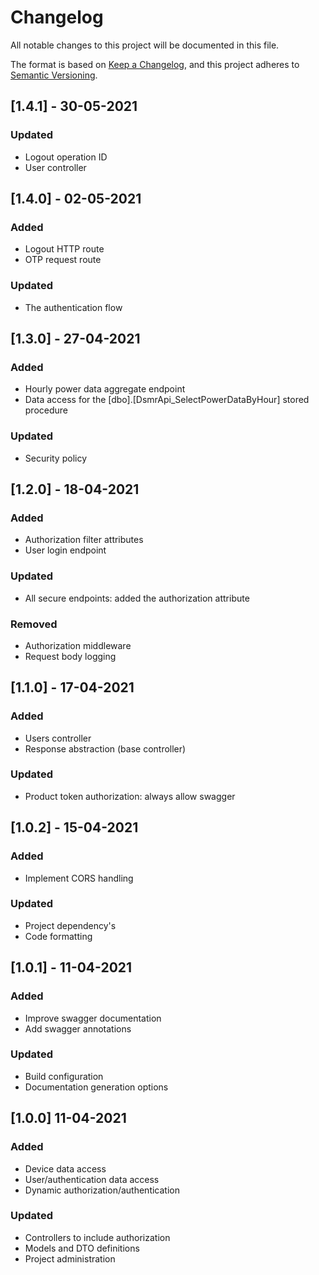 # Changelog
All notable changes to this project will be documented in this file.

The format is based on [Keep a Changelog](https://keepachangelog.com/en/1.0.0/),
and this project adheres to [Semantic Versioning](https://semver.org/spec/v2.0.0.html).

## [1.4.1] - 30-05-2021
### Updated
- Logout operation ID
- User controller

## [1.4.0] - 02-05-2021
### Added
- Logout HTTP route
- OTP request route

### Updated
- The authentication flow

## [1.3.0] - 27-04-2021
### Added
- Hourly power data aggregate endpoint
- Data access for the [dbo].[DsmrApi_SelectPowerDataByHour] stored procedure

### Updated
- Security policy

## [1.2.0] - 18-04-2021
### Added
- Authorization filter attributes
- User login endpoint

### Updated
- All secure endpoints: added the authorization attribute

### Removed
- Authorization middleware
- Request body logging

## [1.1.0] - 17-04-2021
### Added
- Users controller
- Response abstraction (base controller)

### Updated
- Product token authorization: always allow swagger

## [1.0.2] - 15-04-2021
### Added
- Implement CORS handling

### Updated
- Project dependency's
- Code formatting

## [1.0.1] - 11-04-2021
### Added
- Improve swagger documentation
- Add swagger annotations

### Updated
- Build configuration
- Documentation generation options

## [1.0.0] 11-04-2021
### Added
- Device data access
- User/authentication data access
- Dynamic authorization/authentication

### Updated
- Controllers to include authorization
- Models and DTO definitions
- Project administration
